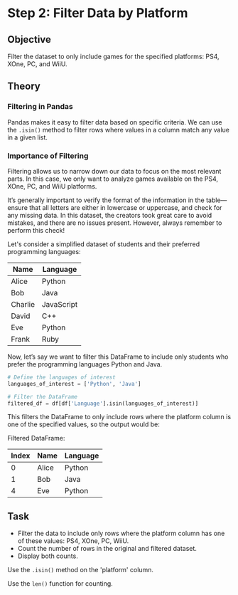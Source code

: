 # Step 2: Filter Data by Platform

## Objective
Filter the dataset to only include games for the specified platforms: PS4, XOne, PC, and WiiU.

## Theory

### Filtering in Pandas
Pandas makes it easy to filter data based on specific criteria. We can use the `.isin()` method to filter rows where values in a column match any value in a given list.
### Importance of Filtering
Filtering allows us to narrow down our data to focus on the most relevant parts. In this case, we only want to analyze games available on the PS4, XOne, PC, and WiiU platforms.

It’s generally important to verify the format of the information in the table—ensure that all letters are either in lowercase or uppercase, and check for any missing data. In this dataset, the creators took great care to avoid mistakes, and there are no issues present. However, always remember to perform this check!

Let's consider a simplified dataset of students and their preferred programming languages:

| Name     | Language   |
|----------|------------|
| Alice    | Python     |
| Bob      | Java       |
| Charlie  | JavaScript |
| David    | C++        |
| Eve      | Python     |
| Frank    | Ruby       |

Now, let’s say we want to filter this DataFrame to include only students who prefer the programming languages Python and Java.

```python
# Define the languages of interest
languages_of_interest = ['Python', 'Java']

# Filter the DataFrame
filtered_df = df[df['Language'].isin(languages_of_interest)]
```
This filters the DataFrame to only include rows where the platform column is one of the specified values, so the output would be:

Filtered DataFrame:

| Index | Name   | Language |
|-------|--------|----------|
| 0     | Alice  | Python   |
| 1     | Bob    | Java     |
| 4     | Eve    | Python   |


## Task
- Filter the data to include only rows where the platform column has one of these values: PS4, XOne, PC, WiiU.
- Count the number of rows in the original and filtered dataset.
- Display both counts.

<div class="hint">

Use the ``.isin()`` method on the 'platform' column.

</div>

<div class="hint">

Use the ``len()`` function for counting.

</div>


